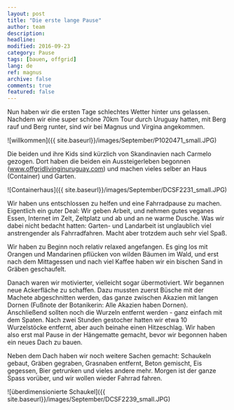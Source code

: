 ```yaml
---
layout: post
title: "Die erste lange Pause"
author: team
description: 
headline: 
modified: 2016-09-23
category: Pause
tags: [bauen, offgrid]
lang: de
ref: magnus
archive: false
comments: true
featured: false
---
```


Nun haben wir die ersten Tage schlechtes Wetter hinter uns gelassen. Nachdem wir eine super schöne 70km Tour durch Uruguay hatten, mit Berg rauf und Berg runter, sind wir bei Magnus und Virgina angekommen.

![willkommen]({{ site.baseurl}}/images/September/P1020471_small.JPG)

Die beiden und ihre Kids sind kürzlich von Skandinavien nach Carmelo gezogen. Dort haben die beiden ein Aussteigerleben begonnen (www.offgridlivinginuruguay.com) und machen vieles selber an Haus (Container) und Garten. 

![Containerhaus]({{ site.baseurl}}/images/September/DCSF2231_small.JPG)

Wir haben uns entschlossen zu helfen und eine Fahrradpause zu machen. Eigentlich ein guter Deal: Wir geben Arbeit, und nehmen gutes veganes Essen, Internet im Zelt, Zeltplatz und ab und an ne warme Dusche. Was wir dabei nicht bedacht hatten: Garten- und Landarbeit ist unglaublich viel anstrengender als Fahrradfahren. Macht aber trotzdem auch sehr viel Spaß.

Wir haben zu Beginn noch relativ relaxed angefangen. Es ging los mit Orangen und Mandarinen pflücken von wilden Bäumen im Wald, und erst nach dem Mittagessen und nach viel Kaffee haben wir ein bischen Sand in Gräben geschaufelt.

Danach waren wir motivierter, vielleicht sogar übermotiviert. Wir begannen neue Ackerfläche zu schaffen. Dazu mussten zuerst Büsche mit der Machete abgeschnitten werden, das ganze zwischen Akazien mit langen Dornen (Fußnote der Botanikerin: Alle Akazien haben Dornen). Anschließend sollten noch die Wurzeln entfernt werden - ganz einfach mit dem Spaten. Nach zwei Stunden gestocher hatten wir etwa 10 Wurzelstöcke entfernt, aber auch beinahe einen Hitzeschlag. Wir haben also erst mal Pause in der Hängematte gemacht, bevor wir begonnen haben ein neues Dach zu bauen.

Neben dem Dach haben wir noch weitere Sachen gemacht: Schaukeln gebaut, Gräben gegraben, Grasnaben entfernt, Beton gemischt, Eis gegessen, Bier getrunken und vieles andere mehr. Morgen ist der ganze Spass vorüber, und wir wollen wieder Fahrrad fahren. 

![überdimensionierte Schaukel]({{ site.baseurl}}/images/September/DCSF2239_small.JPG)


